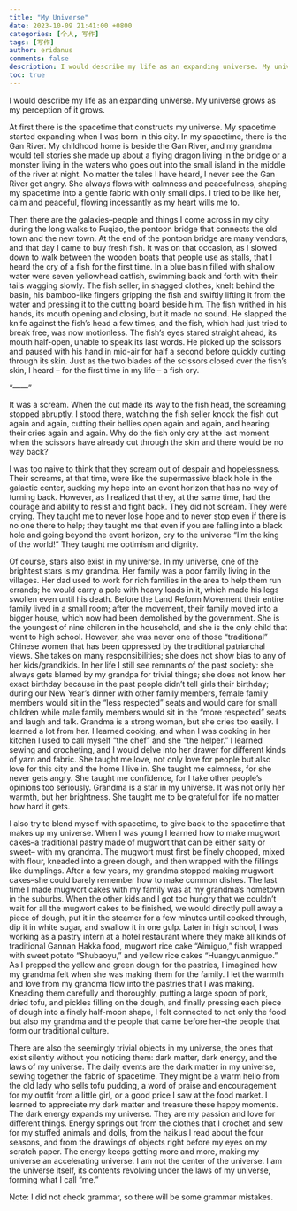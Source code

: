 ```yaml
---
title: "My Universe"
date: 2023-10-09 21:41:00 +0800
categories: [个人, 写作]
tags: [写作]
author: eridanus
comments: false
description: I would describe my life as an expanding universe. My universe grows as my perception of it grows.
toc: true
---
```


I would describe my life as an expanding universe. My universe grows as my perception of it grows.

At first there is the spacetime that constructs my universe. My spacetime started expanding when I was born in this city. In my spacetime, there is the Gan River. My childhood home is beside the Gan River, and my grandma would tell stories she made up about a flying dragon living in the bridge or a monster living in the waters who goes out into the small island in the middle of the river at night. No matter the tales I have heard, I never see the Gan River get angry. She always flows with calmness and peacefulness, shaping my spacetime into a gentle fabric with only small dips. I tried to be like her, calm and peaceful, flowing incessantly as my heart wills me to.

Then there are the galaxies–people and things I come across in my city during the long walks to Fuqiao, the pontoon bridge that connects the old town and the new town. At the end of the pontoon bridge are many vendors, and that day I came to buy fresh fish. It was on that occasion, as I slowed down to walk between the wooden boats that people use as stalls, that I heard the cry of a fish for the first time. In a blue basin filled with shallow water were seven yellowhead catfish, swimming back and forth with their tails wagging slowly. The fish seller, in shagged clothes, knelt behind the basin, his bamboo-like fingers gripping the fish and swiftly lifting it from the water and pressing it to the cutting board beside him. The fish writhed in his hands, its mouth opening and closing, but it made no sound. He slapped the knife against the fish’s head a few times, and the fish, which had just tried to break free, was now motionless. The fish’s eyes stared straight ahead, its mouth half-open, unable to speak its last words. He picked up the scissors and paused with his hand in mid-air for half a second before quickly cutting through its skin. Just as the two blades of the scissors closed over the fish’s skin, I heard – for the first time in my life – a fish cry.

“——”

It was a scream. When the cut made its way to the fish head, the screaming stopped abruptly. I stood there, watching the fish seller knock the fish out again and again, cutting their bellies open again and again, and hearing their cries again and again. Why do the fish only cry at the last moment when the scissors have already cut through the skin and there would be no way back?

I was too naive to think that they scream out of despair and hopelessness.  Their screams, at that time, were like the supermassive black hole in the galactic center, sucking my hope into an event horizon that has no way of turning back. However, as I realized that they, at the same time, had the courage and ability to resist and fight back. They did not scream. They were crying. They taught me to never lose hope and to never stop even if there is no one there to help; they taught me that even if you are falling into a black hole and going beyond the event horizon, cry to the universe “I’m the king of the world!” They taught me optimism and dignity.

Of course, stars also exist in my universe. In my universe, one of the brightest stars is my grandma. Her family was a poor family living in the villages. Her dad used to work for rich families in the area to help them run errands; he would carry a pole with heavy loads in it, which made his legs swollen even until his death. Before the Land Reform Movement their entire family lived in a small room; after the movement, their family moved into a bigger house, which now had been demolished by the government. She is the youngest of nine children in the household, and she is the only child that went to high school. However, she was never one of those “traditional” Chinese women that has been oppressed by the traditional patriarchal views. She takes on many responsibilities; she does not show bias to any of her kids/grandkids. In her life I still see remnants of the past society: she always gets blamed by my grandpa for trivial things; she does not know her exact birthday because in the past people didn’t tell girls their birthday; during our New Year’s dinner with other family members, female family members would sit in the “less respected” seats and would care for small children while male family members would sit in the “more respected” seats and laugh and talk. Grandma is a strong woman, but she cries too easily. I learned a lot from her. I learned cooking, and when I was cooking in her kitchen I used to call myself “the chef” and she “the helper.” I learned sewing and crocheting, and I would delve into her drawer for different kinds of yarn and fabric. She taught me love, not only love for people but also love for this city and the home I live in. She taught me calmness, for she never gets angry. She taught me confidence, for I take other people’s opinions too seriously. Grandma is a star in my universe. It was not only her warmth, but her brightness. She taught me to be grateful for life no matter how hard it gets.

I also try to blend myself with spacetime, to give back to the spacetime that makes up my universe. When I was young I learned how to make mugwort cakes–a traditional pastry made of mugwort that can be either salty or sweet– with my grandma. The mugwort must first be finely chopped, mixed with flour, kneaded into a green dough, and then wrapped with the fillings like dumplings. After a few years, my grandma stopped making mugwort cakes–she could barely remember how to make common dishes. The last time I made mugwort cakes with my family was at my grandma’s hometown in the suburbs. When the other kids and I got too hungry that we couldn’t wait for all the mugwort cakes to be finished, we would directly pull away a piece of dough, put it in the steamer for a few minutes until cooked through, dip it in white sugar, and swallow it in one gulp. Later in high school, I was working as a pastry intern at a hotel restaurant where they make all kinds of traditional Gannan Hakka food, mugwort rice cake “Aimiguo,” fish wrapped with sweet potato “Shubaoyu,” and yellow rice cakes “Huangyuanmiguo.” As I prepped the yellow and green dough for the pastries, I imagined how my grandma felt when she was making them for the family. I let the warmth and love from my grandma flow into the pastries that I was making. Kneading them carefully and thoroughly, putting a large spoon of pork, dried tofu, and pickles filling on the dough, and finally pressing each piece of dough into a finely half-moon shape, I felt connected to not only the food but also my grandma and the people that came before her–the people that form our traditional culture.

There are also the seemingly trivial objects in my universe, the ones that exist silently without you noticing them: dark matter, dark energy, and the laws of my universe. The daily events are the dark matter in my universe, sewing together the fabric of spacetime. They might be a warm hello from the old lady who sells tofu pudding, a word of praise and encouragement for my outfit from a little girl, or a good price I saw at the food market. I learned to appreciate my dark matter and treasure these happy moments. The dark energy expands my universe. They are my passion and love for different things. Energy springs out from the clothes that I crochet and sew for my stuffed animals and dolls, from the haikus I read about the four seasons, and from the drawings of objects right before my eyes on my scratch paper. The energy keeps getting more and more, making my universe an accelerating universe. I am not the center of the universe. I am the universe itself, its contents revolving under the laws of my universe, forming what I call “me.”

Note: I did not check grammar, so there will be some grammar mistakes.
